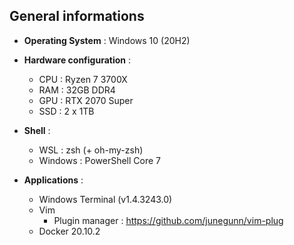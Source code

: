 ## General informations

* **Operating System** : Windows 10 (20H2)

* **Hardware configuration** :
  - CPU : Ryzen 7 3700X
  - RAM : 32GB DDR4
  - GPU : RTX 2070 Super
  - SSD : 2 x 1TB

* **Shell** : 
  - WSL : zsh (+ oh-my-zsh)
  - Windows : PowerShell Core 7

* **Applications** :
  - Windows Terminal (v1.4.3243.0)
  - Vim
    * Plugin manager : https://github.com/junegunn/vim-plug
  - Docker 20.10.2
